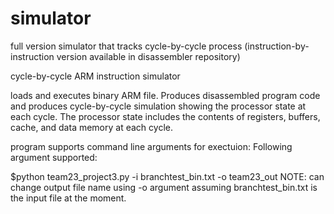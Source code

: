 # simulator
full version simulator that tracks cycle-by-cycle process (instruction-by-instruction version available in disassembler repository)

cycle-by-cycle ARM instruction simulator 

loads and executes binary ARM file. Produces disassembled program code and produces cycle-by-cycle simulation showing the processor state at each cycle. The processor state includes the contents of registers, buffers, cache, and data memory at each cycle.

program supports command line arguments for exectuion: Following argument supported:

  $python team23_project3.py -i branchtest_bin.txt -o team23_out
  NOTE: can change output file name using -o argument
          assuming branchtest_bin.txt is the input file at the moment.


